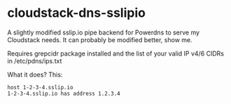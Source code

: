 # cloudstack-dns-sslipio
A slightly modified sslip.io pipe backend for Powerdns to serve my Cloudstack needs.
It can probably be modified better, show me.

Requires grepcidr package installed and the list of your valid IP v4/6 CIDRs in /etc/pdns/ips.txt

What it does? This:

```
host 1-2-3-4.sslip.io
1-2-3-4.sslip.io has address 1.2.3.4
```
